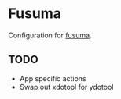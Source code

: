 # Fusuma

Configuration for [fusuma](https://github.com/iberianpig/fusuma).

## TODO
* App specific actions
* Swap out xdotool for ydotool
